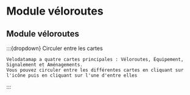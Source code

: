 # Module véloroutes

## Module véloroutes

:::{dropdown} Circuler entre les cartes

    Velodatamap a quatre cartes principales : Véloroutes, Équipement, Signalement et Aménagements.
    Vous pouvez circuler entre les différentes cartes en cliquant sur l'icône puis en cliquant sur l'une d'entre elles

:::
